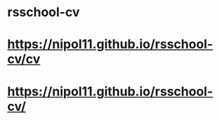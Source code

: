 # rsschool-cv

# https://nipol11.github.io/rsschool-cv/cv

# https://nipol11.github.io/rsschool-cv/
